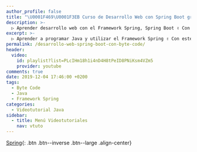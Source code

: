 ```yaml
---
author_profile: false
title: "\U0001F469‍\U0001F3EB Curso de Desarrollo Web con Spring Boot gracias a Byte Code"
description: >-
  ▷ Aprender desarrollo web con el Framework Spring, Spring Boot ✌️ Con este curso impartido por Byte Code ⭐️
excerpt: >-
  ▷ Aprender a programar Java y utilizar el Framework Spring ✌️ Con este curso impartido por Byte Code ⭐️
permalink: /desarrollo-web-spring-boot-con-byte-code/
header:
  video:
    id: playlist?list=PLcIHm18h1i4nD4H8tPeID8PNiKsm4VZm5
    provider: youtube
comments: true
date: 2019-12-04 17:46:00 +0200
tags:
  - Byte Code
  - Java
  - Framework Spring
categories:
  - Videotutorial Java
sidebar:
  - title: Menú Videotutoriales
    nav: vtuto
---
```


[Spring](/cursos-tecnologia/#spring){: .btn .btn--inverse .btn--large .align-center}
